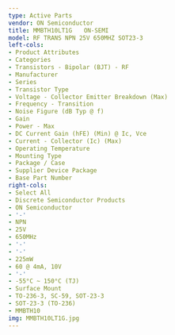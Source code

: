 ```yaml
---
type: Active Parts
vendor: ON Semiconductor
title: MMBTH10LT1G　　ON-SEMI
model: RF TRANS NPN 25V 650MHZ SOT23-3
left-cols:
- Product Attributes
- Categories
- Transistors - Bipolar (BJT) - RF
- Manufacturer
- Series
- Transistor Type
- Voltage - Collector Emitter Breakdown (Max)
- Frequency - Transition
- Noise Figure (dB Typ @ f)
- Gain
- Power - Max
- DC Current Gain (hFE) (Min) @ Ic, Vce
- Current - Collector (Ic) (Max)
- Operating Temperature
- Mounting Type
- Package / Case
- Supplier Device Package
- Base Part Number
right-cols:
- Select All
- Discrete Semiconductor Products
- ON Semiconductor
- '-'
- NPN
- 25V
- 650MHz
- '-'
- '-'
- 225mW
- 60 @ 4mA, 10V
- '-'
- -55°C ~ 150°C (TJ)
- Surface Mount
- TO-236-3, SC-59, SOT-23-3
- SOT-23-3 (TO-236)
- MMBTH10
img: MMBTH10LT1G.jpg
---
```

